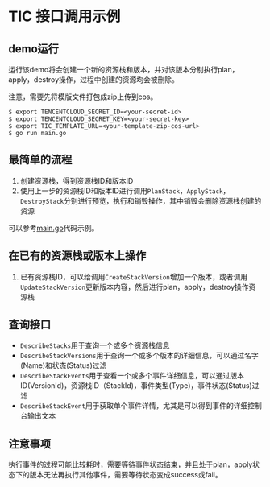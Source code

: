 # TIC 接口调用示例

## demo运行
运行该demo将会创建一个新的资源栈和版本，并对该版本分别执行plan，apply，destroy操作，过程中创建的资源均会被删除。

注意，需要先将模版文件打包成zip上传到cos。

```shell
$ export TENCENTCLOUD_SECRET_ID=<your-secret-id>
$ export TENCENTCLOUD_SECRET_KEY=<your-secret-key>
$ export TIC_TEMPLATE_URL=<your-template-zip-cos-url>
$ go run main.go
```

## 最简单的流程

1. 创建资源栈，得到资源栈ID和版本ID
2. 使用上一步的资源栈ID和版本ID进行调用`PlanStack`，`ApplyStack`，`DestroyStack`分别进行预览，执行和销毁操作，其中销毁会删除资源栈创建的资源

可以参考[main.go](main.go)代码示例。

## 在已有的资源栈或版本上操作

1. 已有资源栈ID，可以给调用`CreateStackVersion`增加一个版本，或者调用`UpdateStackVersion`更新版本内容，然后进行plan，apply，destroy操作资源栈

## 查询接口

- `DescribeStacks`用于查询一个或多个资源栈信息
- `DescribeStackVersions`用于查询一个或多个版本的详细信息，可以通过名字(Name)和状态(Status)过滤
- `DescribeStackEvents`用于查看一个或多个事件详细信息，可以通过版本ID(VersionId)，资源栈ID（StackId)，事件类型(Type)，事件状态(Status)过滤
- `DescribeStackEvent`用于获取单个事件详情，尤其是可以得到事件的详细控制台输出文本

## 注意事项

执行事件的过程可能比较耗时，需要等待事件状态结束，并且处于plan，apply状态下的版本无法再执行其他事件，需要等待状态变成success或fail。